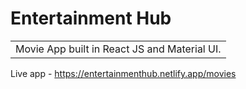 # Entertainment Hub
<table>
<tr>
<td>
  Movie App built in React JS and Material UI.
</td>
</tr>
</table>

Live app - 
https://entertainmenthub.netlify.app/movies

